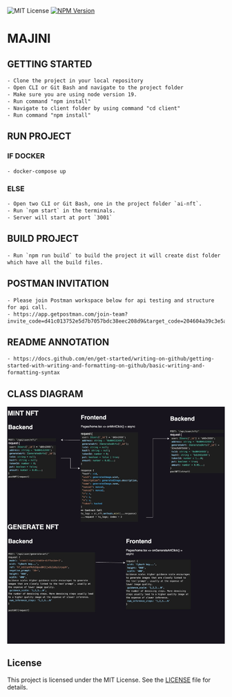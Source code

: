 ![MIT License](https://img.shields.io/badge/License-MIT-brightgreen)
[![NPM Version](https://img.shields.io/npm/v/npm.svg?style=flat)]()

# MAJINI

## GETTING STARTED
```
- Clone the project in your local repository
- Open CLI or Git Bash and navigate to the project folder 
- Make sure you are using node version 19.
- Run command "npm install"
- Navigate to client folder by using command "cd client"
- Run command "npm install"
```

## RUN PROJECT
### IF DOCKER
```
- docker-compose up
```

### ELSE
```
- Open two CLI or Git Bash, one in the project folder `ai-nft`.
- Run `npm start` in the terminals.
- Server will start at port `3001`
```

## BUILD PROJECT
```
- Run `npm run build` to build the project it will create dist folder which have all the build files.
```

## POSTMAN INVITATION
```
- Please join Postman workspace below for api testing and structure for api call.
- https://app.getpostman.com/join-team?invite_code=d41c013752e5d7b7057bdc38eec208d9&target_code=204604a39c3e5acca4e50ff9ed23145f
```

## README ANNOTATION
```
- https://docs.github.com/en/get-started/writing-on-github/getting-started-with-writing-and-formatting-on-github/basic-writing-and-formatting-syntax
```

## CLASS DIAGRAM
![alt text](https://github.com/syedMohib44/ai_nft/blob/master/AI-NFT.jpg)


## License

This project is licensed under the MIT License. See the [LICENSE](License) file for details.
